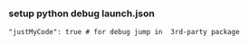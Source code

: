 ### setup python debug launch.json
```
"justMyCode": true # for debug jump in  3rd-party package
```
